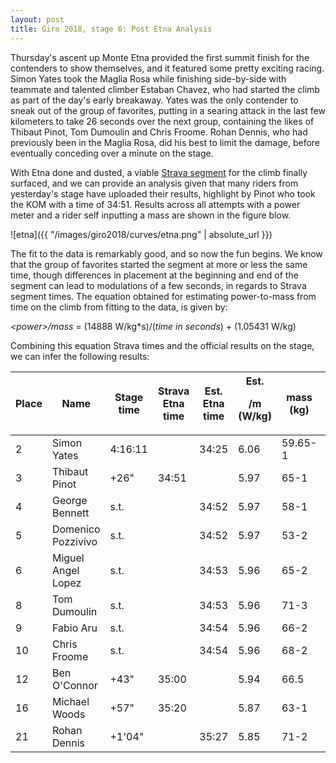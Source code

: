 ```yaml
---
layout: post
title: Giro 2018, stage 6: Post Etna Analysis
---
```


Thursday's ascent up Monte Etna provided the first summit finish for the contenders to show themselves, and it featured some pretty exciting racing. Simon Yates took the Maglia Rosa while finishing side-by-side with teammate and talented climber Estaban Chavez, who had started the climb as part of the day's early breakaway. Yates was the only contender to sneak out of the group of favorites, putting in a searing attack in the last few kilometers to take 26 seconds over the next group, containing the likes of Thibaut Pinot, Tom Dumoulin and Chris Froome. Rohan Dennis, who had previously been in the Maglia Rosa, did his best to limit the damage, before eventually conceding over a minute on the stage.

With Etna done and dusted, a viable [Strava segment](https://www.strava.com/segments/17622140) for the climb finally surfaced, and we can provide an analysis given that many riders from yesterday's stage have uploaded their results, highlight by Pinot who took the KOM with a time of 34:51. Results across all attempts with a power meter and a rider self inputting a mass are shown in the figure blow.

![etna]({{ "/images/giro2018/curves/etna.png" | absolute_url }})

The fit to the data is remarkably good, and so now the fun begins. We know that the group of favorites started the segment at more or less the same time, though differences in placement at the beginning and end of the segment can lead to modulations of a few seconds, in regards to Strava segment times. The equation obtained for estimating power-to-mass from time on the climb from fitting to the data, is given by:

*\<power\>/mass* = (14888 W/kg\*s)/(*time in seconds*) + (1.05431 W/kg)

Combining this equation Strava times and the official results on the stage, we can infer the following results:

| Place 	| Name               	| Stage time 	| Strava Etna time 	| Est. Etna time 	| Est. <p>/m (W/kg) 	| mass (kg) 	| Est. <p> (W) 	|
|-------	|--------------------	|------------	|------------------	|----------------	|-------------------	|-----------	|--------------	|
| 2     	| Simon Yates        	| 4:16:11    	|                  	| 34:25          	| 6.06              	| 59.65-1   	| 360          	|
| 3     	| Thibaut Pinot      	| +26"       	| 34:51            	|                	| 5.97              	| 65-1      	| 388          	|
| 4     	| George Bennett     	| s.t.       	|                  	| 34:52          	| 5.97              	| 58-1      	| 346          	|
| 5     	| Domenico Pozzivivo 	| s.t.       	|                  	| 34:52          	| 5.97              	| 53-2      	| 316          	|
| 6     	| Miguel Angel Lopez 	| s.t.       	|                  	| 34:53          	| 5.96              	| 65-2      	| 388          	|
| 8     	| Tom Dumoulin       	| s.t.       	|                  	| 34:53          	| 5.96              	| 71-3      	| 423          	|
| 9     	| Fabio Aru          	| s.t.       	|                  	| 34:54          	| 5.96              	| 66-2      	| 393          	|
| 10    	| Chris Froome       	| s.t.       	|                  	| 34:54          	| 5.96              	| 68-2      	| 411          	|
| 12    	| Ben O'Connor       	| +43"       	| 35:00            	|                	| 5.94              	| 66.5      	| 395          	|
| 16    	| Michael Woods      	| +57"       	| 35:20            	|                	| 5.87              	| 63-1      	| 370          	|
| 21    	| Rohan Dennis       	| +1'04"     	|                  	| 35:27          	| 5.85              	| 71-2      	| 415          	|